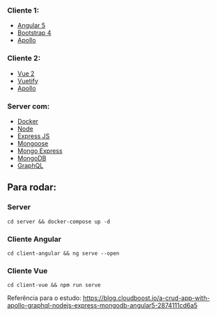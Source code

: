 ### Cliente 1:
 - [Angular 5](https://angular.io/)
 - [Bootstrap 4](https://getbootstrap.com/)
 - [Apollo](https://www.apollographql.com/docs/angular/)

### Cliente 2:
 - [Vue 2](https://vuejs.org/)
 - [Vuetify](https://vuetifyjs.com/en/)
 - [Apollo](https://akryum.github.io/vue-apollo/)

### Server com:
 - [Docker](https://www.docker.com/)
 - [Node](https://nodejs.org) 
 - [Express JS](https://expressjs.com/) 
 - [Mongoose](https://mongoosejs.com/) 
 - [Mongo Express](https://github.com/mongo-express/mongo-express) 
 - [MongoDB](https://www.mongodb.com/)
 - [GraphQL](https://graphql.org)


## Para rodar:

### Server

```
cd server && docker-compose up -d
```

### Cliente Angular

```
cd client-angular && ng serve --open
```

### Cliente Vue

```
cd client-vue && npm run serve
```

 Referência para o estudo: 
  https://blog.cloudboost.io/a-crud-app-with-apollo-graphql-nodejs-express-mongodb-angular5-2874111cd6a5
